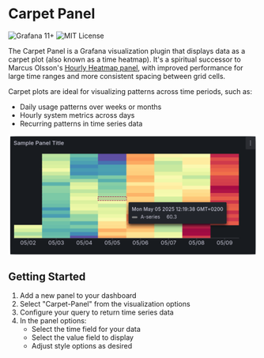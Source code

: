 # Carpet Panel

![Grafana 11+](https://img.shields.io/badge/Grafana-11+-F2F4F9?style=for-the-badge&logo=grafana&logoColor=orange&labelColor=F2F4F9)
![MIT License](https://img.shields.io/badge/license-MIT-green?style=for-the-badge)

<!-- Once published, these badges can be uncommented and updated with the correct plugin ID
![Downloads](https://img.shields.io/badge/dynamic/json?logo=grafana&query=$.downloads&url=https://grafana.com/api/plugins/maxte-carpet-panel&label=Downloads&color=F47A20)
![Version](https://img.shields.io/badge/dynamic/json?logo=grafana&query=$.version&url=https://grafana.com/api/plugins/maxte-carpet-panel&label=Version&prefix=v&color=F47A20)
-->

The Carpet Panel is a Grafana visualization plugin that displays data as a carpet plot (also known as a time heatmap). It's a spiritual successor to Marcus Olsson's [Hourly Heatmap panel](https://grafana.com/grafana/plugins/marcusolsson-hourly-heatmap-panel/), with improved performance for large time ranges and more consistent spacing between grid cells.

Carpet plots are ideal for visualizing patterns across time periods, such as:
- Daily usage patterns over weeks or months
- Hourly system metrics across days
- Recurring patterns in time series data

![Screenshot](https://github.com/max-te/grafana-carpet-panel/blob/main/src/img/screenshot.png?raw=true)

## Getting Started

1. Add a new panel to your dashboard
2. Select "Carpet-Panel" from the visualization options
3. Configure your query to return time series data
4. In the panel options:
   - Select the time field for your data
   - Select the value field to display
   - Adjust style options as desired

<!-- Add more sections as needed once the plugin is more mature -->
